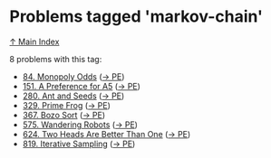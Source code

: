 # Problems tagged 'markov-chain'

[↑ Main Index](../README.md)

8 problems with this tag:

- [84. Monopoly Odds](../problems/84.md) ([→ PE](https://projecteuler.net/problem=84))
- [151. A Preference for A5](../problems/151.md) ([→ PE](https://projecteuler.net/problem=151))
- [280. Ant and Seeds](../problems/280.md) ([→ PE](https://projecteuler.net/problem=280))
- [329. Prime Frog](../problems/329.md) ([→ PE](https://projecteuler.net/problem=329))
- [367. Bozo Sort](../problems/367.md) ([→ PE](https://projecteuler.net/problem=367))
- [575. Wandering Robots](../problems/575.md) ([→ PE](https://projecteuler.net/problem=575))
- [624. Two Heads Are Better Than One](../problems/624.md) ([→ PE](https://projecteuler.net/problem=624))
- [819. Iterative Sampling](../problems/819.md) ([→ PE](https://projecteuler.net/problem=819))
